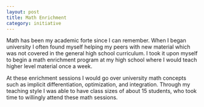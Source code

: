 ```yaml
---
layout: post
title: Math Enrichment 
category: initiative
---
```


Math has been my academic forte since I can remember. When I began university I often found myself helping my peers with new material which was not covered in the general high school curriculum. I took it upon myself to begin a math enrichment program at my high school where I would teach higher level material once a week. 

At these enrichment sessions I would go over university math concepts such as implicit differentiation, optimization, and integration. Through my teaching style I was able to have class sizes of about 15 students, who took time to willingly attend these math sessions.
